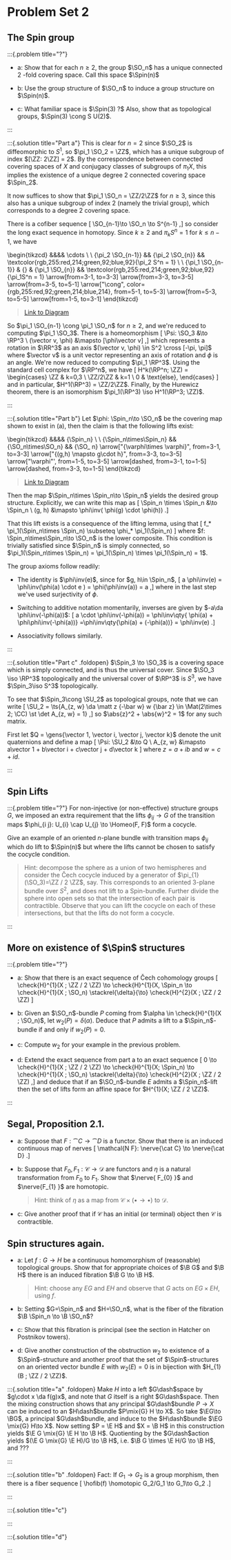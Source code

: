 # Problem Set 2

## The Spin group

:::{.problem title="?"}

- a: Show that for each $n \geq 2$, the group $\SO_n$ has a unique connected 2 -fold covering space. Call this space $\Spin(n)$

- b: Use the group structure of $\SO_n$ to induce a group structure on $\Spin(n)$.

- c: What familiar space is $\Spin(3) ?$ Also, show that as topological groups, $\Spin(3) \cong S U(2)$.

:::


:::{.solution title="Part a"}
This is clear for $n=2$ since $\SO_2$ is diffeomorphic to $S^1$, so $\pi_1 \SO_2 = \ZZ$, which has a unique subgroup of index $[\ZZ: 2\ZZ] = 2$. 
By the correspondence between connected covering spaces of $X$ and conjugacy classes of subgroups of $\pi_1 X$, this implies the existence of a unique degree 2 connected covering space $\Spin_2$.


It now suffices to show that $\pi_1 \SO_n = \ZZ/2\ZZ$ for $n\geq 3$, since this also has a unique subgroup of index 2 (namely the trivial group), which corresponds to a degree 2 covering space.

There is a cofiber sequence
\[
\SO_{n-1}\to \SO_n \to S^{n-1}
,\]
so consider the long exact sequence in homotopy.
Since $k\geq 2$ and $\pi_k S^n = 1$ for $k\leq n-1$, we have

\begin{tikzcd}
	&&&& \cdots \\
	\\
	{\pi_2 \SO_{n-1}} && {\pi_2 \SO_{n}} && \textcolor{rgb,255:red,214;green,92;blue,92}{\pi_2 S^n = 1} \\
	\\
	{\pi_1 \SO_{n-1}} & {} & {\pi_1 \SO_{n}} && \textcolor{rgb,255:red,214;green,92;blue,92}{\pi_1S^n = 1}
	\arrow[from=3-1, to=3-3]
	\arrow[from=3-3, to=3-5]
	\arrow[from=3-5, to=5-1]
	\arrow["\cong", color={rgb,255:red,92;green,214;blue,214}, from=5-1, to=5-3]
	\arrow[from=5-3, to=5-5]
	\arrow[from=1-5, to=3-1]
\end{tikzcd}

> [Link to Diagram](https://q.uiver.app/?q=WzAsOCxbMCw0LCJcXHBpXzEgXFxTT197bi0xfSJdLFsxLDRdLFsyLDQsIlxccGlfMSBcXFNPX3tufSJdLFs0LDQsIlxccGlfMVNebiA9IDEiLFswLDYwLDYwLDFdXSxbMCwyLCJcXHBpXzIgXFxTT197bi0xfSJdLFsyLDIsIlxccGlfMiBcXFNPX3tufSJdLFs0LDIsIlxccGlfMiBTXm4gPSAxIixbMCw2MCw2MCwxXV0sWzQsMCwiXFxjZG90cyJdLFs0LDVdLFs1LDZdLFs2LDBdLFswLDIsIlxcY29uZyIsMCx7ImNvbG91ciI6WzE4MCw2MCw2MF19LFsxODAsNjAsNjAsMV1dLFsyLDNdLFs3LDRdXQ==)

So $\pi_1 \SO_{n-1} \cong \pi_1 \SO_n$ for $n\geq 2$, and we're reduced to computing $\pi_1 \SO_3$.
There is a homeomorphism
\[
\Psi: \SO_3 &\to \RP^3 \\
(\vector v, \phi) &\mapsto [\phi\vector v]
,\]
which represents a rotation in $\RR^3$ as an axis $(\vector v, \phi) \in S^2 \cross [-\pi, \pi]$ where $\vector v$ is a unit vector representing an axis of rotation and $\phi$ is an angle.
We're now reduced to computing $\pi_1 \RP^3$.
Using the standard cell complex for $\RP^n$, we have
\[
H^k(\RP^n; \ZZ) = 
\begin{cases}
\ZZ & k=0,3
\\
\ZZ/2\ZZ & k=1
\\
0 & \text{else},
\end{cases}
\]
and in particular, $H^1(\RP^3) = \ZZ/2\ZZ$.
Finally, by the Hurewicz theorem, there is an isomorphism $\pi_1(\RP^3) \iso H^1(\RP^3; \ZZ)$.

:::

:::{.solution title="Part b"}
Let $\phi: \Spin_n\to \SO_n$ be the covering map shown to exist in (a), then the claim is that the following lifts exist:

\begin{tikzcd}
	&&&& {\Spin_n} \\
	\\
	{\Spin_n\times\Spin_n} && {\SO_n\times\SO_n} && {\SO_  n}
	\arrow["{\varphi\times \varphi}", from=3-1, to=3-3]
	\arrow["{(g,h) \mapsto g\cdot h}", from=3-3, to=3-5]
	\arrow["\varphi"', from=1-5, to=3-5]
	\arrow[dashed, from=3-1, to=1-5]
	\arrow[dashed, from=3-3, to=1-5]
\end{tikzcd}

> [Link to Diagram](https://q.uiver.app/?q=WzAsNCxbMCwyLCJcXFNwaW5fblxcdGltZXNcXFNwaW5fbiJdLFsyLDIsIlxcU09fblxcdGltZXNcXFNPX24iXSxbNCwyLCJcXFNPXyAgbiJdLFs0LDAsIlxcU3Bpbl9uIl0sWzAsMSwiXFx2YXJwaGlcXHRpbWVzIFxcdmFycGhpIl0sWzEsMiwiKGcsaCkgXFxtYXBzdG8gZ1xcY2RvdCBoIl0sWzMsMiwiXFx2YXJwaGkiLDJdLFswLDMsIiIsMix7InN0eWxlIjp7ImJvZHkiOnsibmFtZSI6ImRhc2hlZCJ9fX1dLFsxLDMsIiIsMSx7InN0eWxlIjp7ImJvZHkiOnsibmFtZSI6ImRhc2hlZCJ9fX1dXQ==)

Then the map $\Spin_n\times \Spin_n\to \Spin_n$ yields the desired group structure.
Explicitly, we can write this map as
\[
\Spin_n \times \Spin_n &\to \Spin_n \\
(g, h) &\mapsto \phi\inv( \phi(g) \cdot \phi(h))
.\]

That this lift exists is a consequence of the lifting lemma, using that \[
f_* \pi_1(\Spin_n\times \Spin_n) \subseteq \phi_* \pi_1(\Spin_n)
\]
where $f: \Spin_n\times\Spin_n\to \SO_n$ is the lower composite.
This condition is trivially satisfied since $\Spin_n$ is simply connected, so $\pi_1(\Spin_n\times \Spin_n) = \pi_1(\Spin_n) \times \pi_1(\Spin_n) = 1$.

The group axioms follow readily:

- The identity is $\phi\inv(e)$, since for $g, h\in \Spin_n$,
\[
a \phi\inv(e) = \phi\inv(\phi(a) \cdot e ) = \phi(\phi\inv(a)) = a
,\]
where in the last step we've used surjectivity of $\phi$.

- Switching to additive notation momentarily, inverses are given by $-a\da \phi\inv(-\phi(a))$:
\[
a \cdot \phi\inv(-\phi(a)) = \phi\inv\qty{ \phi(a) + \phi\phi\inv(-\phi(a))}
=\phi\inv\qty{\phi(a) + (-\phi(a))} = \phi\inv(e)
.\]

- Associativity follows similarly.

:::

:::{.solution title="Part c" .foldopen}
$\Spin_3 \to \SO_3$ is a covering space which is simply connected, and is thus the universal cover.
Since $\SO_3 \iso \RP^3$ topologically and the universal cover of $\RP^3$ is $S^3$, we have $\Spin_3\iso S^3$ topologically.

To see that $\Spin_3\cong \SU_2$ as topological groups, note that we can write
\[
\SU_2 = \ts{A_{z, w} \da \matt z {-\bar w} w {\bar z} \in \Mat(2\times 2; \CC) \st \det A_{z, w} = 1}
,\]
so $\abs{z}^2 + \abs{w}^2 = 1$ for any such matrix.

First let $Q = \gens{\vector 1, \vector i, \vector j, \vector k}$ denote the unit quaternions and define a map
\[
\Psi: \SU_2 &\to Q \\
A_{z, w} &\mapsto a\vector 1 + b\vector i + c\vector j + d\vector k
\]
where $z = a+ib$ and $w=c +id$.



:::


## Spin Lifts

:::{.problem title="?"}
For non-injective (or non-effective) structure groups $G$, we imposed an extra requirement that the lifts $\phi_{i j} \to G$ of the transition maps $\phi_{i j}: U_{i} \cap U_{j} \to \Homeo(F, F)$ form a cocycle. 

Give an example of an oriented $n$-plane bundle with transition maps $\phi_{i j}$ which do lift to $\Spin(n)$ but where the lifts cannot be chosen to satisfy the cocycle condition. 

> Hint: decompose the sphere as a union of two hemispheres and consider the Čech cocycle induced by a generator of $\pi_{1}(\SO_3)=\ZZ / 2 \ZZ$, say. This corresponds to an oriented 3-plane bundle over $S^{2}$, and does not lift to a Spin-bundle. Further divide the sphere into open sets so that the intersection of each pair is contractible. Observe that you can lift the cocycle on each of these intersections, but that the lifts do not form a cocycle.


:::

## More on existence of $\Spin$ structures

:::{.problem title="?"}
- a:
Show that there is an exact sequence of Čech cohomology groups
\[
\check{H}^{1}(X ; \ZZ / 2 \ZZ) \to \check{H}^{1}(X, \Spin_n \to \check{H}^{1}(X ; \SO_n) \stackrel{\delta}{\to} \check{H}^{2}(X ; \ZZ / 2 \ZZ)
\]

- b:
Given an $\SO_n$-bundle $P$ coming from $\alpha \in \check{H}^{1}(X ; \SO_n)$, let $w_{2}(P)=\delta(\alpha)$. Deduce that $P$ admits a lift to a $\Spin_n$-bundle if and only if $w_{2}(P)=0$.

- c:
Compute $w_{2}$ for your example in the previous problem.

- d:
Extend the exact sequence from part a to an exact sequence
\[
0 \to \check{H}^{1}(X ; \ZZ / 2 \ZZ) \to \check{H}^{1}(X; \Spin_n) \to \check{H}^{1}(X ; \SO_n) \stackrel{\delta}{\to} \check{H}^{2}(X ; \ZZ / 2 \ZZ)
,\]
and deduce that if an $\SO_n$-bundle $E$ admits a $\Spin_n$-lift then the set of lifts form an affine space for $H^{1}(X; \ZZ / 2 \ZZ)$.

:::

## Segal, Proposition 2.1.

- a:
Suppose that $F: \cat{C} \to \cat{D}$ is a functor. Show that there is an induced continuous map of nerves
\[
\mathcal{N F}: \nerve{\cat C} \to \nerve{\cat D}
.\]

- b:
Suppose that $F_{0}, F_{1}: \mathscr{C} \to \mathscr{D}$ are functors and $\eta$ is a natural transformation from $F_{0}$ to $F_{1}$. Show that $\nerve{ F_{0} }$ and $\nerve{F_{1} }$ are homotopic. 

  > Hint: think of $\eta$ as a map from $\mathscr{C} \times(\bullet \to \bullet)$ to $\mathscr{D}$.

- c:
Give another proof that if $\mathscr{C}$ has an initial (or terminal) object then $\mathscr{C}$ is contractible.

## Spin structures again.

- a:
Let $f: G \to H$ be a continuous homomorphism of (reasonable) topological groups. Show that for appropriate choices of $\B G$ and $\B H$ there is an induced fibration $\B G \to \B H$. 

  > Hint: choose any $E G$ and $E H$ and observe that $G$ acts on $E G \times E H$, using $f$.

- b:
Setting $G=\Spin_n$ and $H=\SO_n$, what is the fiber of the fibration $\B \Spin_n \to \B \SO_n$?

- c:
Show that this fibration is principal (see the section in Hatcher on Postnikov towers).

- d:
Give another construction of the obstruction $w_{2}$ to existence of a $\Spin$-structure and another proof that the set of $\Spin$-structures on an oriented vector bundle $E$ with $w_{2}(E)=0$ is in bijection with $H_{1}(B ; \ZZ / 2 \ZZ)$.


:::{.solution title="a" .foldopen}
Make $H$ into a left $G\dash$space by $g\cdot x \da f(g)x$, and note that $G$ itself is a right $G\dash$space.
Then the mixing construction shows that any principal $G\dash$bundle $P\to X$ can be induced to an $H\dash$bundle $P\mix{G} H \to X$.
So take $\EG\to \BG$, a principal $G\dash$bundle, and induce to the $H\dash$bundle $\EG \mix{G} H\to X$.
Now setting $P = \E H$ and $X = \B H$ in this construction yields $\E G \mix{G} \E H \to \B H$.
Quotienting by the $G\dash$action yields $(\E G \mix{G} \E H)/G \to \B H$, i.e. $\B G \times \E H/G \to \B H$, and ???


:::


:::{.solution title="b" .foldopen}
Fact: If $G_1\to G_2$ is a group morphism, then there is a fiber sequence
\[
\hofib(f) \homotopic G_2/G_1 \to G_1\to G_2
.\]


:::


:::{.solution title="c"}

:::


:::{.solution title="d"}

:::
